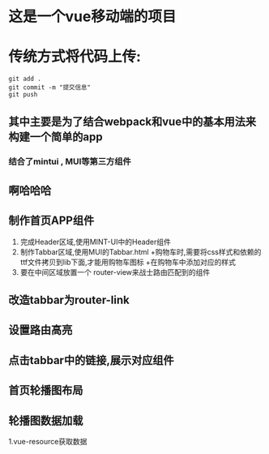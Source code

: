 # 这是一个vue移动端的项目

# 传统方式将代码上传:
    git add .
    git commit -m "提交信息"
    git push

## 其中主要是为了结合webpack和vue中的基本用法来构建一个简单的app

### 结合了mintui , MUI等第三方组件
## 啊哈哈哈


## 制作首页APP组件
1. 完成Header区域,使用MINT-UI中的Header组件
2. 制作Tabbar区域,使用MUI的Tabbar.html
    +购物车时,需要将css样式和依赖的ttf文件拷贝到lib下面,才能用购物车图标
    +在购物车中添加对应的样式
3. 要在中间区域放置一个 router-view来战士路由匹配到的组件

## 改造tabbar为router-link

## 设置路由高亮


## 点击tabbar中的链接,展示对应组件


## 首页轮播图布局

## 轮播图数据加载
1.vue-resource获取数据